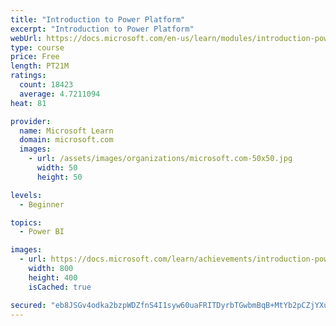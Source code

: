 ```yaml
---
title: "Introduction to Power Platform"
excerpt: "Introduction to Power Platform"
webUrl: https://docs.microsoft.com/en-us/learn/modules/introduction-power-platform/
type: course
price: Free
length: PT21M
ratings:
  count: 18423
  average: 4.7211094
heat: 81

provider:
  name: Microsoft Learn
  domain: microsoft.com
  images:
    - url: /assets/images/organizations/microsoft.com-50x50.jpg
      width: 50
      height: 50

levels:
  - Beginner

topics:
  - Power BI

images:
  - url: https://docs.microsoft.com/learn/achievements/introduction-power-platform-social.png
    width: 800
    height: 400
    isCached: true

secured: "eb8JSGv4odka2bzpWDZfnS4I1syw60uaFRITDyrbTGwbmBqB+MtYb2pCZjYXuQVmTBaN5Sl7rY+/HITtafBjsh7I/L/whmU5gPEY924qAUExb7dOiv6/m2nEEY8pVjxyogDaLJMsJpIEYsuKH3a0SgFx5pdXewU5LekIEqSGJbfH6AFOGm//B57tmemA/IYFNeMk8qBjk7lR8J9an1rT5FDBXiXkx0SUl0NfXc7Hadi7paZgzZ0GJOZlRGuUVnwSQIVSbU0Ya8HKi2Ag54VNJcsqJfvyw1g3z62mWaSsDK08Bn0zoXuelmFmMmUizaAtLnvTMOlNLng8VdLmbxl6dRVqbhxmoAP3qXVpPhrSjTMyQ0dM6FW/dT2WyqSCMwiPUKB06YcwoUbdZ+k1NY7Em8bVZR80kGUE8aboPW9GpdVfqVa6vgYtmCEvYEiKh2qO;FdICL/uMkrWvZmK4q1KCCw=="
---
```


